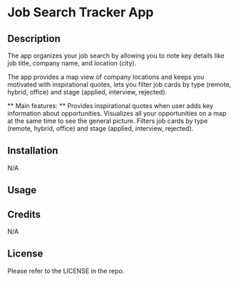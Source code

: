 # Job Search Tracker App 

## Description
The app organizes your job search by allowing you to note key details like job title, company name, and location (city). 

The app provides a map view of company locations and keeps you motivated with inspirational quotes, lets you filter job cards by type (remote, hybrid, office) and stage (applied, interview, rejected).

** Main features: **
Provides inspirational quotes when user adds key information about opportunities.
Visualizes all your opportunities on a map at the same time to see the general picture.
Filters job cards by type (remote, hybrid, office) and stage (applied, interview, rejected).


## 


## Installation
N/A

## Usage


## Credits
N/A

## License
Please refer to the LICENSE in the repo.
